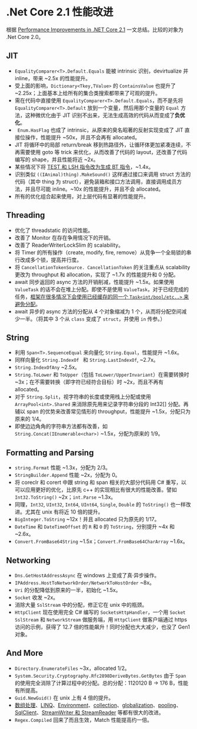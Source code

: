 # .Net Core 2.1 性能改进

根据 [Performance Improvements in .NET Core 2.1](https://blogs.msdn.microsoft.com/dotnet/2018/04/18/performance-improvements-in-net-core-2-1/) 一文总结。比较的对象为 .Net Core 2.0。

## JIT

* `EqualityComparer<T>.Default.Equals` 能被 intrinsic 识别，devirtualize 并 inline，带来 ~2.5x 的性能提升。
* 受上面的影响，`Dictionary<Tkey,TValue>` 的 `ContainsValue` 也提升了 ~2.25x；上面基本上给所有的集合类搜索都带来了可观的提升。
* 需在代码中直接使用 `EqualityComparer<T>.Default.Equals`，而不是先将 `EqualityComparer<T>.Default` 放到一个变量，然后用那个变量的 `Equal` 方法，这种微优化由于 JIT 识别不出来，无法生成高效的代码从而变成了**负优化**。
* ` Enum.HasFlag` 也成了 intrinsic，从原来的臭名昭著的反射实现变成了 JIT 直接位操作，性能提升 ~50x，并且不会再有 allocated。
* JIT 将循环中的局部 return/break 移到热路径外，让循环体更加紧凑连续，不再需要使用 goto 等 trick 来优化，从而改善了代码的 layout，还改善了代码编写的 shape，并且性能将近 ~2x。
* 某些情况下将 [TEST 和 LSH 指令改为生成 BT 指令](https://github.com/dotnet/coreclr/pull/13626)，~1.4x。
* 识别类似 `((IAnimal)thing).MakeSound()` 这样通过接口来调用 struct 方法的代码（其中 thing 为 struct），避免装箱和接口方法调用，直接调用成员方法，并且尽可能 inline。~10x 的性能提升，并且不会 allocated。
* 所有的优化组合起来使用，对上层代码有显著的性能提升。

## Threading

* 优化了 threadstatic 的访问性能。
* 改善了 Monitor 在存在争用情况下的开销。
* 改善了 ReaderWriterLockSlim 的 scalability。
* 将 Timer 的所有操作（create, modify, fire, remove）从竞争一个全局锁的串行改成多个锁，提高并行度。
* 将 `CancellationTokenSource. CancellationToken` 的关注重点从 scalability 更改为 throughput 和 allocation，实现了 ~1.7x 的性能提升和 0 分配。
* await 同步返回的 async 方法的开销削减，性能提升 ~1.5x。如果使用 `ValueTask` 的话不会在堆上分配。即使不是使用 `ValueTask`，对于已经完成的任务，[框架在很多情况下会使用已经缓存的同一个 `Task<int/bool/etc..>` 来避免分配](https://blogs.msdn.microsoft.com/seteplia/2018/01/25/the-performance-characteristics-of-async-methods/)。
* await 异步的 async 方法的分配从 4 个对象缩减为 1 个，从而将分配空间减少一半。（将其中 3 个从 `class` 变成了 `struct`，并使用 `in` 传参。）

## String

* 利用 `Span<T>.SequenceEqual` 来向量化 `String.Equal`，性能提升 ~1.6x。
* 同样向量化 `String.IndexOf ` 和 `String.LastIndexOf`, ~2.7x。
* `String.IndexOfAny` ~2.5x。
* `String.ToLower` 和 `ToUpper`（包括 `ToLower/UpperInvariant`）在需要转换时 ~3x；在不需要转换（即字符已经符合目标）时 ~2x，而且不再有 allocated。
* 对于 `String.Split`，视字符串的长度或使用栈上分配或使用 `ArrayPool<int>.Shared` 来消除原先用来记录字符串分段的 Int32[] 分配。再辅以 span 的优势来改善常见情形的 throughput，性能提升 ~1.5x，分配只为原来的 1/4。
* 即使边边角角的字符串方法都有改善，如 `String.Concat(IEnumerable<char>)` ~1.5x，分配为原来的 1/9。

## Formatting and Parsing

* `string.Format` 性能 ~1.3x，分配为 2/3。
* `StringBuilder.Append` 性能 ~2x，分配为 0。
* 将 coreclr 和 corert 中跟 string 和 span 相关的大部分代码用 C# 重写，以可以应用更好的优化，比原先 c++ 的实现相比有很大的性能改善。譬如 `Int32.ToString()` ~2x；`int.Parse` ~1.3x。
* 同理，`Int32`, `UInt32`, `Int64`, `UInt64`, `Single`, `Double` 的 `ToString()` 也一样改进。尤其在 unix 有将近 10 倍的提升。
* `BigInteger.ToString` ~12x！并且 allocated 只为原先的 1/17。
* `DateTime` 和 `DateTimeOffset` 的 `R` 和 `O` 的 `ToString`，分别提升 ~4x 和 ~2.6x。
* `Convert.FromBase64String` ~1.5x；`Convert.FromBase64CharArray` ~1.6x。

## Networking

* `Dns.GetHostAddressAsync` 在 windows 上变成了真·异步操作。
* `IPAddress.HostToNetworkOrder/NetworkToHostOrder` ~8x。
* `Uri` 的分配降低到原来的一半，初始化 ~1.5x。
* `Socket` 收发 ~2x。
* 消除大量 `SslStream` 中的分配，修正它在 unix 中的瓶颈。
* `HttpClient` 现在使用完全 C# 编写的 `SocketsHttpHandler`，一个用 `Socket` `SslStream` 和 `NetworkStream` 做服务端，用 `HttpClient` 做客户端通过 https 访问的示例，获得了 12.7 倍的性能飙升！同时分配也大大减少，也没了 Gen1 对象。

## And More

* `Directory.EnumerateFiles` ~3x，allocated 1/2。
* `System.Security.Cryptography.Rfc2898DeriveBytes.GetBytes` 由于 `Span` 的使用完全消除了计算过程中的分配。总的分配：1120120 B -> 176 B，性能有所提高。
* `Guid.NewGuid()` 在 unix 上有 4 倍的提升。
* [数组处理](https://github.com/dotnet/coreclr/pull/13962)、[LINQ](https://github.com/dotnet/corefx/pull/23368)、[Environment](https://github.com/dotnet/coreclr/pull/14502)、[collection](https://github.com/dotnet/corefx/pull/26087)、[globalization](https://github.com/dotnet/coreclr/pull/17399)、[pooling](https://github.com/dotnet/coreclr/pull/17078)、[SqlClient](https://github.com/dotnet/corefx/pull/27758)、[StreamWriter 和 StreamReader](https://github.com/dotnet/corefx/pull/22147) 等都有很大的改进。
* `Regex.Compiled` 回来了而且生效，Match 性能提高约一倍。

